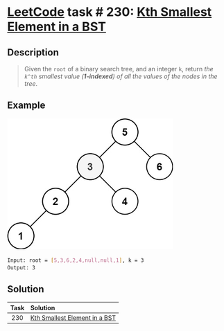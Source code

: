 # [LeetCode][leetcode] task # 230: [Kth Smallest Element in a BST][task]

Description
-----------

> Given the `root` of a binary search tree, and an integer `k`,
> return _the `k^th` smallest value (**1-indexed**) of all the values of the nodes in the tree_.

 Example
-------

![tree.png](image/tree.png)

```sh
Input: root = [5,3,6,2,4,null,null,1], k = 3
Output: 3
```

Solution
--------

| Task | Solution                                  |
|:----:|:------------------------------------------|
| 230  | [Kth Smallest Element in a BST][solution] |


[leetcode]: <http://leetcode.com/>
[task]: <https://leetcode.com/problems/kth-smallest-element-in-a-bst/>
[solution]: <https://github.com/wellaxis/witalis-jkit/blob/main/module/tasks/src/main/java/com/witalis/jkit/tasks/core/task/leetcode/h3/p230/option/Practice.java>
